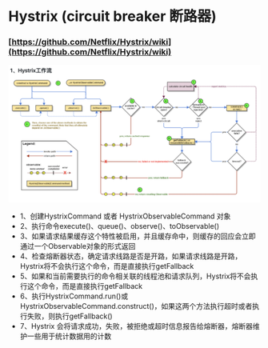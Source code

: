 # Hystrix (circuit breaker 断路器)

### [https://github.com/Netflix/Hystrix/wiki](https://github.com/Netflix/Hystrix/wiki)

![](<../.gitbook/assets/image (224).png>)



* 1、创建HystrixCommand 或者 HystrixObservableCommand 对象
* 2、执行命令execute()、queue()、observe()、toObservable()
* 3、如果请求结果缓存这个特性被启用，并且缓存命中，则缓存的回应会立即通过一个Observable对象的形式返回
* 4、检查熔断器状态，确定请求线路是否是开路，如果请求线路是开路，Hystrix将不会执行这个命令，而是直接执行getFallback
* 5、如果和当前需要执行的命令相关联的线程池和请求队列，Hystrix将不会执行这个命令，而是直接执行getFallback
* 6、执行HystrixCommand.run()或HystrixObservableCommand.construct()，如果这两个方法执行超时或者执行失败，则执行getFallback()
* 7、Hystrix 会将请求成功，失败，被拒绝或超时信息报告给熔断器，熔断器维护一些用于统计数据用的计数
